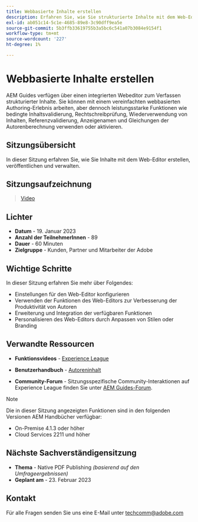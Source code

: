 ```yaml
---
title: Webbasierte Inhalte erstellen
description: Erfahren Sie, wie Sie strukturierte Inhalte mit dem Web-Editor erstellen.
exl-id: ab051c14-5c1e-4685-89e8-3c90dff9ea5e
source-git-commit: 5b3ffb33619755b3a5bc6c541a07b3084e9154f1
workflow-type: tm+mt
source-wordcount: '227'
ht-degree: 1%

---
```


# Webbasierte Inhalte erstellen

AEM Guides verfügen über einen integrierten Webeditor zum Verfassen strukturierter Inhalte. Sie können mit einem vereinfachten webbasierten Authoring-Erlebnis arbeiten, aber dennoch leistungsstarke Funktionen wie bedingte Inhaltsvalidierung, Rechtschreibprüfung, Wiederverwendung von Inhalten, Referenzvalidierung, Anzeigenamen und Gleichungen der Autorenberechnung verwenden oder aktivieren.

## Sitzungsübersicht

In dieser Sitzung erfahren Sie, wie Sie Inhalte mit dem Web-Editor erstellen, veröffentlichen und verwalten.

## Sitzungsaufzeichnung

>[Video](https://video.tv.adobe.com/v/3414171/dita-authoring-ccms-web-author?quality=12&learn=on)

## Lichter

- **Datum** - 19. Januar 2023
- **Anzahl der TeilnehmerInnen** - 89
- **Dauer** - 60 Minuten
- **Zielgruppe** - Kunden, Partner und Mitarbeiter der Adobe

## Wichtige Schritte

In dieser Sitzung erfahren Sie mehr über Folgendes:
- Einstellungen für den Web-Editor konfigurieren
- Verwenden der Funktionen des Web-Editors zur Verbesserung der Produktivität von Autoren
- Erweiterung und Integration der verfügbaren Funktionen
- Personalisieren des Web-Editors durch Anpassen von Stilen oder Branding

## Verwandte Ressourcen

- **Funktionsvideos** -  [Experience League](https://experienceleague.adobe.com/docs/experience-manager-guides-learn/videos/advanced-user-guide/overview.html?lang=en)

- **Benutzerhandbuch** - [Autoreninhalt](https://help.adobe.com/en_US/xml-documentation-for-adobe-experience-manager/index.html#t=DXML-master-map/authoring-content.html)

- **Community-Forum** - Sitzungsspezifische Community-Interaktionen auf Experience League finden Sie unter  [AEM Guides-Forum](https://experienceleaguecommunities.adobe.com/t5/experience-manager-guides/bd-p/xml-documentation-discussions).

>[!NOTE]
>
> Die in dieser Sitzung angezeigten Funktionen sind in den folgenden Versionen AEM Handbücher verfügbar:
> - On-Premise 4.1.3 oder höher
> - Cloud Services 2211 und höher


## Nächste Sachverständigensitzung

- **Thema** - Native PDF Publishing *(basierend auf den Umfrageergebnissen)*
- **Geplant am** - 23. Februar 2023

## Kontakt

Für alle Fragen senden Sie uns eine E-Mail unter <techcomm@adobe.com>
